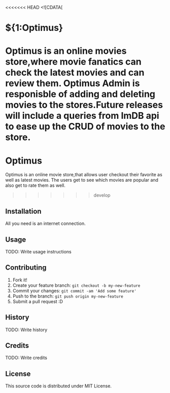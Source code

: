 <<<<<<< HEAD
<snippet>
  <content><![CDATA[
# ${1:Optimus}
Optimus is an online movies store,where movie fanatics can check the latest movies and can review them.
Optimus Admin is responisble of adding and deleting movies to the stores.Future releases will include a queries from
ImDB api to ease up the CRUD of movies to the store.
=======
# Optimus

Optimus is an online movie store,that allows user checkout their favorite as well as latest movies.
The users get to see which movies are popular and also get to rate them as well.

>>>>>>> develop
## Installation

All you need is an internet connection.

## Usage

TODO: Write usage instructions

## Contributing

1. Fork it!
2. Create your feature branch: `git checkout -b my-new-feature`
3. Commit your changes: `git commit -am 'Add some feature'`
4. Push to the branch: `git push origin my-new-feature`
5. Submit a pull request :D

## History

TODO: Write history

## Credits

TODO: Write credits

## License

This source code is distributed under MIT License.